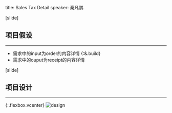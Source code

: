 title: Sales Tax Detail
speaker: 秦凡鹏

[slide]
## 项目假设
---
* 需求中的input为order的内容详情 {:&.build}
* 需求中的ouput为receipt的内容详情

[slide]
## 项目设计
---
{:.flexbox.vcenter}
![design](~/qfp/workspace/ruby/sales_tax/speac_draft/design.jpg)
